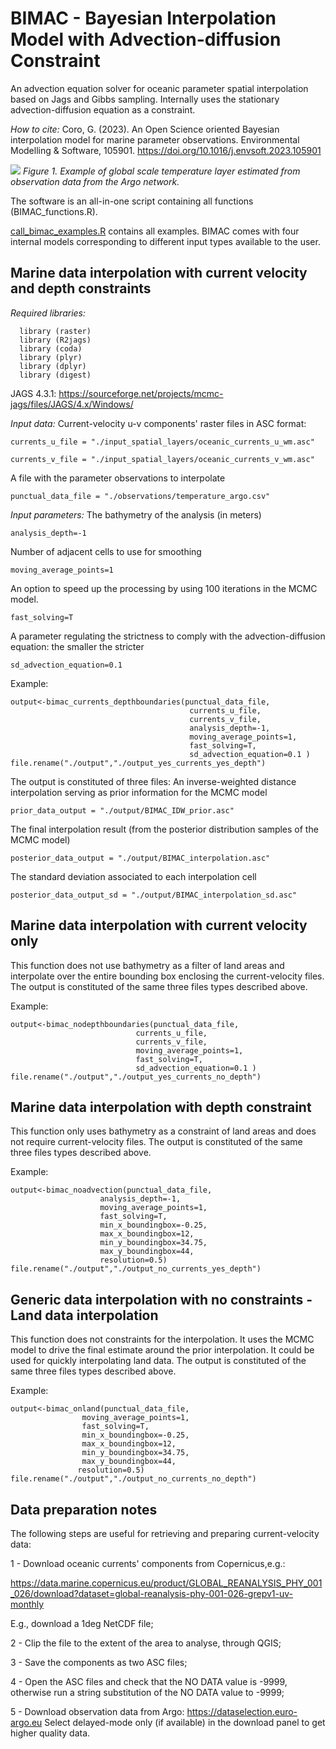 
# BIMAC - Bayesian Interpolation Model with Advection-diffusion Constraint

An advection equation solver for oceanic parameter spatial interpolation based on Jags and Gibbs sampling. Internally uses the stationary advection-diffusion equation as a constraint.

*How to cite:* Coro, G. (2023). An Open Science oriented Bayesian interpolation model for marine parameter observations. Environmental Modelling & Software, 105901. https://doi.org/10.1016/j.envsoft.2023.105901

![](https://github.com/cybprojects65/JagsOceanicSpatialInterpolator/blob/main/global_scale_example.png) *Figure 1. Example of global scale temperature layer estimated from observation data from the Argo network.*

The software is an all-in-one script containing all functions (BIMAC_functions.R).

[call_bimac_examples.R](https://github.com/cybprojects65/BIMACInterpolator/blob/main/call_bimac_examples.R "call_bimac_examples.R") contains all examples. BIMAC comes with four internal models corresponding to different input types available to the user.

## Marine data interpolation with current velocity and depth constraints

*Required libraries:*

```         
  library (raster)
  library (R2jags)
  library (coda)
  library (plyr)
  library (dplyr)
  library (digest)
```

JAGS 4.3.1: <https://sourceforge.net/projects/mcmc-jags/files/JAGS/4.x/Windows/>

*Input data:* Current-velocity u-v components' raster files in ASC format:

```         
currents_u_file = "./input_spatial_layers/oceanic_currents_u_wm.asc"

currents_v_file = "./input_spatial_layers/oceanic_currents_v_wm.asc" 
```

A file with the parameter observations to interpolate

```         
punctual_data_file = "./observations/temperature_argo.csv"
```

*Input parameters:* The bathymetry of the analysis (in meters)

```         
analysis_depth=-1
```

Number of adjacent cells to use for smoothing

```         
moving_average_points=1
```

An option to speed up the processing by using 100 iterations in the MCMC model.

```         
fast_solving=T
```

A parameter regulating the strictness to comply with the advection-diffusion equation: the smaller the stricter

```         
sd_advection_equation=0.1
```

Example:

```         
output<-bimac_currents_depthboundaries(punctual_data_file,
                                        currents_u_file,
                                        currents_v_file,
                                        analysis_depth=-1,
                                        moving_average_points=1, 
                                        fast_solving=T, 
                                        sd_advection_equation=0.1 )
file.rename("./output","./output_yes_currents_yes_depth")
```

The output is constituted of three files: An inverse-weighted distance interpolation serving as prior information for the MCMC model

```         
prior_data_output = "./output/BIMAC_IDW_prior.asc"
```

The final interpolation result (from the posterior distribution samples of the MCMC model)

```         
posterior_data_output = "./output/BIMAC_interpolation.asc"
```

The standard deviation associated to each interpolation cell

```         
posterior_data_output_sd = "./output/BIMAC_interpolation_sd.asc"
```

## Marine data interpolation with current velocity only

This function does not use bathymetry as a filter of land areas and interpolate over the entire bounding box enclosing the current-velocity files. The output is constituted of the same three files types described above.

Example:

```         
output<-bimac_nodepthboundaries(punctual_data_file,
                            currents_u_file,
                            currents_v_file, 
                            moving_average_points=1, 
                            fast_solving=T, 
                            sd_advection_equation=0.1 )
file.rename("./output","./output_yes_currents_no_depth")
```

## Marine data interpolation with depth constraint

This function only uses bathymetry as a constraint of land areas and does not require current-velocity files. The output is constituted of the same three files types described above.

Example:

```         
output<-bimac_noadvection(punctual_data_file,
                    analysis_depth=-1,
                    moving_average_points=1, 
                    fast_solving=T,
                    min_x_boundingbox=-0.25,
                    max_x_boundingbox=12,
                    min_y_boundingbox=34.75,
                    max_y_boundingbox=44,
                    resolution=0.5)
file.rename("./output","./output_no_currents_yes_depth")
```

## Generic data interpolation with no constraints - Land data interpolation

This function does not constraints for the interpolation. It uses the MCMC model to drive the final estimate around the prior interpolation. It could be used for quickly interpolating land data. The output is constituted of the same three files types described above.

Example:

```         
output<-bimac_onland(punctual_data_file,
                moving_average_points=1, 
                fast_solving=T,
                min_x_boundingbox=-0.25,
                max_x_boundingbox=12,
                min_y_boundingbox=34.75,
                max_y_boundingbox=44,
               resolution=0.5)
file.rename("./output","./output_no_currents_no_depth")
```

## Data preparation notes

The following steps are useful for retrieving and preparing current-velocity data:

1 - Download oceanic currents' components from Copernicus,e.g.:

<https://data.marine.copernicus.eu/product/GLOBAL_REANALYSIS_PHY_001_026/download?dataset=global-reanalysis-phy-001-026-grepv1-uv-monthly>

E.g., download a 1deg NetCDF file;

2 - Clip the file to the extent of the area to analyse, through QGIS;

3 - Save the components as two ASC files;

4 - Open the ASC files and check that the NO DATA value is -9999, otherwise run a string substitution of the NO DATA value to -9999;

5 - Download observation data from Argo: <https://dataselection.euro-argo.eu> Select delayed-mode only (if available) in the download panel to get higher quality data.
